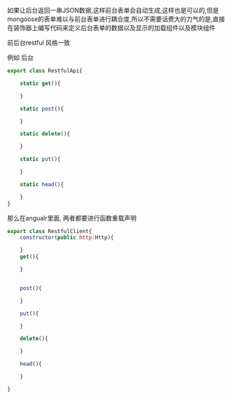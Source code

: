 如果让后台返回一串JSON数据,这样前台表单会自动生成,这样也是可以的,但是mongoose的表单难以与前台表单进行耦合度,所以不需要话费大的力气的是,直接在装饰器上编写代码来定义后台表单的数据以及显示的加载组件以及模块组件


前后台restful 风格一致

例如 后台
```javascript
export class RestfulApi{

    static get(){

    }

    static post(){

    }

    static delete(){

    }

    static put(){

    }

    static head(){

    }
}
```

那么在angualr里面, 两者都要进行函数重载声明

```javascript
export class RestfulClient{
    constructor(public http:Http){

    }
    get(){

    }


    post(){

    }

    put(){

    }

    delete(){

    }

    head(){

    }

}
 
```